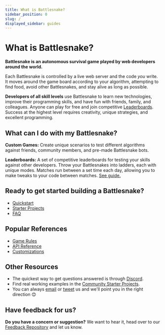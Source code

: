 ```yaml
---
title: What is Battlesnake?
sidebar_position: 0
slug: /
displayed_sidebar: guides
---
```


# What is Battlesnake?

**Battlesnake is an autonomous survival game played by web developers around the world.**

Each Battlesnake is controlled by a live web server and the code _you_ write. It moves around the game board according to your algorithm, attempting to find food, avoid other Battlesnakes, and stay alive as long as possible.

**Developers of all skill levels** use Battlesnake to learn new technologies, improve their programming skills, and have fun with friends, family, and colleagues. Anyone can play for free and join competitive [Leaderboards](guides/leaderboards/overview.md). Success at the highest level requires creativity, unique strategies, and excellent programming.

## What can I do with my Battlesnake?

**Custom Games:** Create unique scenarios to test different algorithms against friends, community members, and pre-made Battlesnake bots.

**Leaderboards:** A set of competitive leaderboards for testing your skills against other developers. Throw your Battlesnakes into ladders, each with unique modes. Matches run between a set time each day, allowing you to make tweaks to your code between matches. [See guide.](guides/leaderboards/overview.md)

## Ready to get started building a Battlesnake?

* [Quickstart](quickstart.md)
* [Starter Projects](starter-projects.md)
* [FAQ](guides/faq.md)

## Popular References

* [Game Rules](guides/playing/rules.md)
* [API Reference](api/index.md)
* [Customizations](guides/customizations.md)

## Other Resources

* The quickest way to get questions answered is through [Discord](https://play.battlesnake.com/discord).
* Find real working examples in the [Community Starter Projects](starter-projects#community-starter-projects).
* You can always [email](mailto:hello@battlesnake.com) or [tweet](https://twitter.com/playbattlesnake) us and we'll point you in the right direction 😊

## Have feedback for us?

**Do you have a concern or suggestion?** We want to hear it, head over to our [Feedback Repository](https://play.battlesnake.com/feedback) and let us know.

